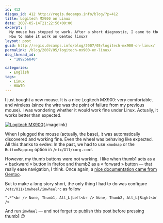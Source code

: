 ```yaml
---
id: 412
disqus_id: 412 http://regis.decamps.info/blog/?p=412
title: Logitech MX900 on Linux
date: 2007-05-14T21:22:56+00:00
excerpt: |
  My mouse has stopped to work. After a short diagnostic, I came to the conclusion that the wire cut. Unfortunately, you can't buy a simple wire. My new mouse will be wireless!
  How to make it work on Gentoo linux?
layout: post
guid: http://regis.decamps.info/blog/2007/05/logitech-mx900-on-linux/
permalink: /blog/2007/05/logitech-mx900-on-linux/
dsq_thread_id:
  - "189256840"

categories:
  - English
tags:
  - Linux
  - HOWTO
---
```

I just bought a new mouse. It is a nice Logitech MX900: very comfortable, and wireless (since the wire was the point of failure from my previous mouse). I was wondering whether it would work fine under Linux. Actually, it works better than expected.
  
[<img id="image413" src="/blog/wp-content/uploads/2007/05/00036266.thumbnail.jpg" alt="Logitech MX900" />](/blog/wp-content/uploads/2007/05/00036266.jpg "Logitech MX900"){.imagelink}

When I plugged the mouse (actually, the base), it was automatically discovered and working fine. Even the wheel was behaving like expected. All this thanks to evdev: In the past, we had to use `xmodmap` or the `ButtonMapping` option in `/etc/X11/xorg.conf`.

However, my thumb buttons were not working. I like when thumb1 acts as a « backward » button in firefox and thumb2 as a « forward » button &#8212; that really ease navigation, I think. Once again, a [nice documentation came from Gentoo](http://planet.gentoo.org/developers/betelgeuse/2006/11/26/getting_mx_revolution_setup_in_gentoo).

But to make a long story short, the only thing I had to do was configure `/etc/X11/imwheel/imwheelrc` as follow
  
`".*"<br />
None, Thumb1, Alt_L|Left<br />
None, Thumb2, Alt_L|Right<br />
` 
  
And run `imwheel` &#8212; and not forget to publish this post before pressing thumb1 😉
